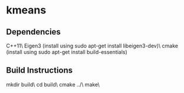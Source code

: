 # kmeans

## Dependencies
C++11\\
Eigen3 (install using sudo apt-get install libeigen3-dev)\\
cmake (install using sudo apt-get install build-essentials)

## Build Instructions
mkdir build\\
cd build\\
cmake ../\\
make\\
